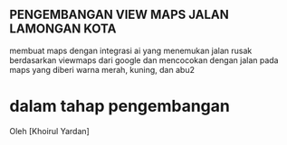 ## PENGEMBANGAN VIEW MAPS JALAN LAMONGAN KOTA
membuat maps dengan integrasi ai yang menemukan jalan rusak berdasarkan viewmaps dari google dan mencocokan dengan jalan pada maps yang diberi warna merah, kuning, dan abu2

# dalam tahap pengembangan 

Oleh [Khoirul Yardan]